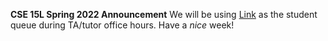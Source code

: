 **CSE 15L Spring 2022 Announcement**
We will be using [Link](https://autograder.ucsd.edu) as the student queue during TA/tutor office hours.
Have a *nice* week!
